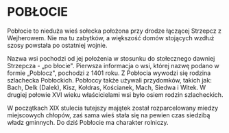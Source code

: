 # POBŁOCIE

Pobłocie to nieduża wieś sołecka położona przy drodze łączącej Strzepcz z Wejherowem. Nie ma tu zabytków, a większość domów stojących wzdłuż szosy powstała po ostatniej wojnie.

Nazwa wsi pochodzi od jej położenia w stosunku do stołecznego dawniej Strzepcza - „po błocie". Pierwsza informacja o wsi, której nazwę podano w formie „Poblocz", pochodzi z 1401 roku. Z Pobłocia wywodzi się rodzina szlachecka Pobłockich. Pobłoccy także używali przydomków, takich jak: Bach, Delk (Dalek), Kisz, Kołdras, Kościanek, Mach, Siedwa i Witek. W drugiej połowie XVI wieku właścicielami wsi było osiem rodzin szlacheckich.

W początkach XIX stulecia tutejszy majątek został rozparcelowany miedzy miejscowych chłopów, zaś sama wieś stała się na pewien czas siedzibą władz gminnych. Do dziś Pobłocie ma charakter rolniczy.